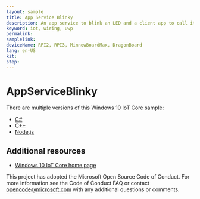 ```yaml
---
layout: sample
title: App Service Blinky
description: An app service to blink an LED and a client app to call it.
keyword: iot, wiring, uwp
permalink:
samplelink:
deviceName: RPI2, RPI3, MinnowBoardMax, DragonBoard
lang: en-US
kit:
step:
---
```

# AppServiceBlinky

There are multiple versions of this Windows 10 IoT Core sample:

*	[C#](./CS/README.md)
*	[C++](./Cpp/README.md)
*	[Node.js](./Node.js/README.md)

## Additional resources
*	[Windows 10 IoT Core home page](https://developer.microsoft.com/en-us/windows/iot/)

This project has adopted the Microsoft Open Source Code of Conduct. For more information see the Code of Conduct FAQ or contact <opencode@microsoft.com> with any additional questions or comments.